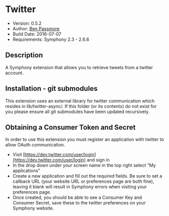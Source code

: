 # Twitter

* Version: 0.5.2
* Author: [Ben Passmore](http://www.passbe.com)
* Build Date: 2016-07-07
* Requirements: Symphony 2.3 - 2.6.6

## Description

A Symphony extension that allows you to retrieve tweets from a twitter account.

## Installation - git submodules

This extension uses an external library for twitter communication which resides in lib/twitter-async/. If this folder (or its contents) do not exist for you please ensure all git submodules have been updated recursively.

## Obtaining a Consumer Token and Secret

In order to use this extension you must register an application with twitter to allow OAuth communication.

* Visit [https://dev.twitter.com/user/login](https://dev.twitter.com/user/login) and sign in
* In the drop down under your screen name in the top right select “My applications”
* Create a new application and fill out the required fields. Be sure to set a callback URL (your website URL or preferences page are both fine), leaving it blank will result in Symphony errors when visiting your preferences page.
* Once created, you should be able to see a Consumer Key and Consumer Secret, save these to the twitter preferences on your Symphony website.
